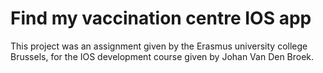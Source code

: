 # Find my vaccination centre IOS app

This project was an assignment given by the Erasmus university college Brussels, for the IOS development course given by Johan Van Den Broek.
